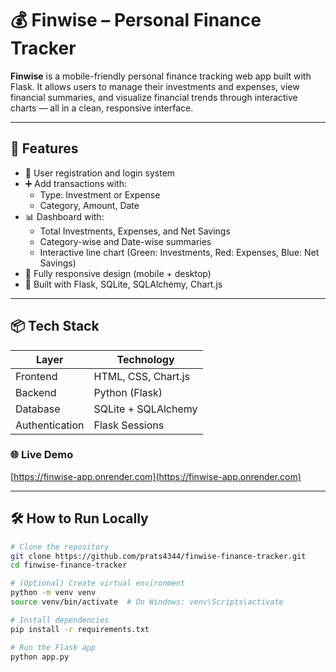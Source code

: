 # 💰 Finwise – Personal Finance Tracker

**Finwise** is a mobile-friendly personal finance tracking web app built with Flask. It allows users to manage their investments and expenses, view financial summaries, and visualize financial trends through interactive charts — all in a clean, responsive interface.

---

## 🚀 Features

- 👤 User registration and login system
- ➕ Add transactions with:
  - Type: Investment or Expense
  - Category, Amount, Date
- 📊 Dashboard with:
  - Total Investments, Expenses, and Net Savings
  - Category-wise and Date-wise summaries
  - Interactive line chart (Green: Investments, Red: Expenses, Blue: Net Savings)
- 📱 Fully responsive design (mobile + desktop)
- 🔐 Built with Flask, SQLite, SQLAlchemy, Chart.js

---


## 📦 Tech Stack

| Layer         | Technology            |
|---------------|------------------------|
| Frontend      | HTML, CSS, Chart.js    |
| Backend       | Python (Flask)         |
| Database      | SQLite + SQLAlchemy    |
| Authentication| Flask Sessions         |

### 🌐 Live Demo

[https://finwise-app.onrender.com](https://finwise-app.onrender.com)

---

## 🛠️ How to Run Locally

```bash
# Clone the repository
git clone https://github.com/prats4344/finwise-finance-tracker.git
cd finwise-finance-tracker

# (Optional) Create virtual environment
python -m venv venv
source venv/bin/activate  # On Windows: venv\Scripts\activate

# Install dependencies
pip install -r requirements.txt

# Run the Flask app
python app.py

